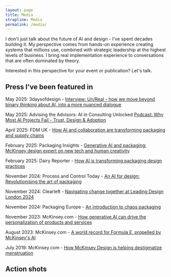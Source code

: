 ```yaml
---
layout: page
title: Media
strapline: Media
permalink: /media/
---
```


I don't just talk about the future of AI and design - I've spent decades building it. My perspective comes from hands-on experience creating systems that millions use, combined with strategic leadership at the highest levels of business. I bring real implementation experience to conversations that are often dominated by theory.

Interested in this perspective for your event or publication? Let's talk.


## Press I've been featured in

May 2025: 3daysofdesign - 
[Interview: Un/Real - how we move beyond binary thinking about AI, into a more nuanced dialogue](https://www.3daysofdesign.dk/post/unreal)

May 2025: Advising the Advisors: AI in Consulting Unlocked
[Podcast: Why Most AI Projects Fail - Trust, Design & Adoption](https://advisingtheadvisorspod.com/e/2nxzymjn-why-most-ai-projects-fail-mckinsey-s-tey-bannerman-on-trust-design-adoption)

April 2025: FDM UK - 
[How AI and collaboration are transforming packaging and supply chains][m9]

February 2025: Packaging Insights - 
[Generative AI and packaging: McKinsey design expert on new tech and human creativity][m2]

February 2025: Dairy Reporter - 
[How AI is transforming packaging design practices][m7]

November 2024: Process and Control Today - 
[An AI for design: Revolutionising the art of packaging][m3]

November 2024: Clearleft - 
[Navigating change together at Leading Design London 2024][m4]

November 2024: Packaging Europe - 
[An introduction to chaos packaging][m6]

November 2023: McKinsey.com - 
[How generative AI can drive the personalization of products and services][m1]

August 2023: McKinsey.com - 
[A world record for Formula E, propelled by McKinsey's AI][m8]

July 2019: McKinsey.com - 
[How McKinsey Design is helping destigmatize menstruation][m5]


## Action shots

<script>if(!window.picflow){window.picflow=!0;var s=document.createElement("script");s.src="https://picflow.com/embed/main.js";s.type='module';s.defer=true;document.head.appendChild(s);}</script><picflow-gallery id="gal_iGxBfFLRIRdLyym4" tenant="tnt_lBL0ZrCBPCXAcUL0" lightbox="#000000E6" no-padding="true"></picflow-gallery>



[m1]: https://www.mckinsey.com/featured-insights/lifting-europes-ambition/videos-and-podcasts/how-generative-ai-can-drive-the-personalization-of-products-and-services
[m2]: https://www.packaginginsights.com/news/generative-ai-packaging-design-mckinsey-innovations-2025.html
[m3]: https://www.pandct.com/news/an-ai-for-design-revolutionising-the-art-of-packaging/
[m4]: https://clearleft.com/thinking/navigating-change-together-at-leading-design-london-2024
[m5]: https://www.mckinsey.com/about-us/new-at-mckinsey-blog/how-a-mckinsey-sponsored-design-competition-is-helping-destigmatize-menstruation
[m6]: https://packagingeurope.com/comment/an-introduction-to-chaos-packaging/12208.article
[m7]: https://www.dairyreporter.com/Article/2025/02/17/using-artificial-intelligence-ai-to-design-packaging/
[m8]: https://www.mckinsey.com/about-us/new-at-mckinsey-blog/a-new-world-record-for-formula-e-propelled-by-mckinseys-ai
[m9]: https://foodanddrinkmanufacturinguk.co.uk/the-hidden-revolution-how-ai-and-collaboration-are-transforming-packaging-and-supply-chains/
